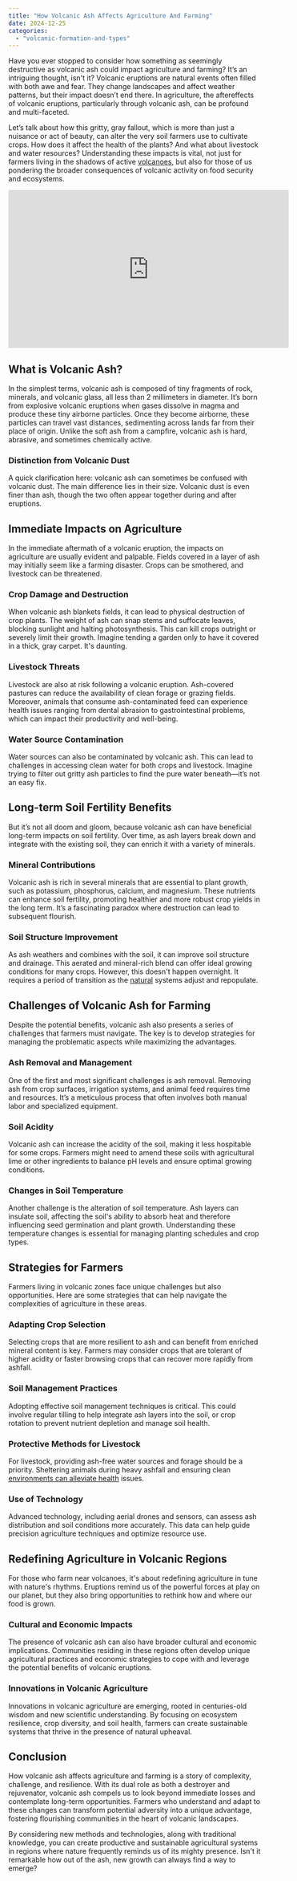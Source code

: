 ```yaml
---
title: "How Volcanic Ash Affects Agriculture And Farming"
date: 2024-12-25
categories: 
  - "volcanic-formation-and-types"
---
```


Have you ever stopped to consider how something as seemingly destructive as volcanic ash could impact agriculture and farming? It’s an intriguing thought, isn't it? Volcanic eruptions are natural events often filled with both awe and fear. They change landscapes and affect weather patterns, but their impact doesn’t end there. In agriculture, the aftereffects of volcanic eruptions, particularly through volcanic ash, can be profound and multi-faceted.

Let’s talk about how this gritty, gray fallout, which is more than just a nuisance or act of beauty, can alter the very soil farmers use to cultivate crops. How does it affect the health of the plants? And what about livestock and water resources? Understanding these impacts is vital, not just for farmers living in the shadows of active [volcanoes](https://magmamatters.com/geothermal-energy-and-its-volcanic-origins/ "Geothermal Energy and Its Volcanic Origins"), but also for those of us pondering the broader consequences of volcanic activity on food security and ecosystems.

<iframe width="560" height="315" src="https://www.youtube.com/embed/N4La_MeE8jM" frameborder="0" allow="accelerometer; autoplay; encrypted-media; gyroscope; picture-in-picture" allowfullscreen></iframe>

  

## What is Volcanic Ash?

In the simplest terms, volcanic ash is composed of tiny fragments of rock, minerals, and volcanic glass, all less than 2 millimeters in diameter. It’s born from explosive volcanic eruptions when gases dissolve in magma and produce these tiny airborne particles. Once they become airborne, these particles can travel vast distances, sedimenting across lands far from their place of origin. Unlike the soft ash from a campfire, volcanic ash is hard, abrasive, and sometimes chemically active.

### Distinction from Volcanic Dust

A quick clarification here: volcanic ash can sometimes be confused with volcanic dust. The main difference lies in their size. Volcanic dust is even finer than ash, though the two often appear together during and after eruptions.

## Immediate Impacts on Agriculture

In the immediate aftermath of a volcanic eruption, the impacts on agriculture are usually evident and palpable. Fields covered in a layer of ash may initially seem like a farming disaster. Crops can be smothered, and livestock can be threatened.

### Crop Damage and Destruction

When volcanic ash blankets fields, it can lead to physical destruction of crop plants. The weight of ash can snap stems and suffocate leaves, blocking sunlight and halting photosynthesis. This can kill crops outright or severely limit their growth. Imagine tending a garden only to have it covered in a thick, gray carpet. It's daunting.

### Livestock Threats

Livestock are also at risk following a volcanic eruption. Ash-covered pastures can reduce the availability of clean forage or grazing fields. Moreover, animals that consume ash-contaminated feed can experience health issues ranging from dental abrasion to gastrointestinal problems, which can impact their productivity and well-being.

### Water Source Contamination

Water sources can also be contaminated by volcanic ash. This can lead to challenges in accessing clean water for both crops and livestock. Imagine trying to filter out gritty ash particles to find the pure water beneath—it’s not an easy fix.

## Long-term Soil Fertility Benefits

But it’s not all doom and gloom, because volcanic ash can have beneficial long-term impacts on soil fertility. Over time, as ash layers break down and integrate with the existing soil, they can enrich it with a variety of minerals.

### Mineral Contributions

Volcanic ash is rich in several minerals that are essential to plant growth, such as potassium, phosphorus, calcium, and magnesium. These nutrients can enhance soil fertility, promoting healthier and more robust crop yields in the long term. It’s a fascinating paradox where destruction can lead to subsequent flourish.

### Soil Structure Improvement

As ash weathers and combines with the soil, it can improve soil structure and drainage. This aerated and mineral-rich blend can offer ideal growing conditions for many crops. However, this doesn't happen overnight. It requires a period of transition as the [natural](https://magmamatters.com/the-art-and-science-of-volcano-monitoring/ "The Art and Science of Volcano Monitoring") systems adjust and repopulate.

## Challenges of Volcanic Ash for Farming

Despite the potential benefits, volcanic ash also presents a series of challenges that farmers must navigate. The key is to develop strategies for managing the problematic aspects while maximizing the advantages.

### Ash Removal and Management

One of the first and most significant challenges is ash removal. Removing ash from crop surfaces, irrigation systems, and animal feed requires time and resources. It’s a meticulous process that often involves both manual labor and specialized equipment.

### Soil Acidity

Volcanic ash can increase the acidity of the soil, making it less hospitable for some crops. Farmers might need to amend these soils with agricultural lime or other ingredients to balance pH levels and ensure optimal growing conditions.

### Changes in Soil Temperature

Another challenge is the alteration of soil temperature. Ash layers can insulate soil, affecting the soil's ability to absorb heat and therefore influencing seed germination and plant growth. Understanding these temperature changes is essential for managing planting schedules and crop types.

## Strategies for Farmers

Farmers living in volcanic zones face unique challenges but also opportunities. Here are some strategies that can help navigate the complexities of agriculture in these areas.

### Adapting Crop Selection

Selecting crops that are more resilient to ash and can benefit from enriched mineral content is key. Farmers may consider crops that are tolerant of higher acidity or faster browsing crops that can recover more rapidly from ashfall.

### Soil Management Practices

Adopting effective soil management techniques is critical. This could involve regular tilling to help integrate ash layers into the soil, or crop rotation to prevent nutrient depletion and manage soil health.

### Protective Methods for Livestock

For livestock, providing ash-free water sources and forage should be a priority. Sheltering animals during heavy ashfall and ensuring clean [environments can alleviate health](https://magmamatters.com/the-environmental-impact-of-volcanic-eruptions-2/ "The Environmental Impact of Volcanic Eruptions") issues.

### Use of Technology

Advanced technology, including aerial drones and sensors, can assess ash distribution and soil conditions more accurately. This data can help guide precision agriculture techniques and optimize resource use.

## Redefining Agriculture in Volcanic Regions

For those who farm near volcanoes, it's about redefining agriculture in tune with nature's rhythms. Eruptions remind us of the powerful forces at play on our planet, but they also bring opportunities to rethink how and where our food is grown.

### Cultural and Economic Impacts

The presence of volcanic ash can also have broader cultural and economic implications. Communities residing in these regions often develop unique agricultural practices and economic strategies to cope with and leverage the potential benefits of volcanic eruptions.

### Innovations in Volcanic Agriculture

Innovations in volcanic agriculture are emerging, rooted in centuries-old wisdom and new scientific understanding. By focusing on ecosystem resilience, crop diversity, and soil health, farmers can create sustainable systems that thrive in the presence of natural upheaval.

## Conclusion

How volcanic ash affects agriculture and farming is a story of complexity, challenge, and resilience. With its dual role as both a destroyer and rejuvenator, volcanic ash compels us to look beyond immediate losses and contemplate long-term opportunities. Farmers who understand and adapt to these changes can transform potential adversity into a unique advantage, fostering flourishing communities in the heart of volcanic landscapes.

By considering new methods and technologies, along with traditional knowledge, you can create productive and sustainable agricultural systems in regions where nature frequently reminds us of its mighty presence. Isn't it remarkable how out of the ash, new growth can always find a way to emerge?

